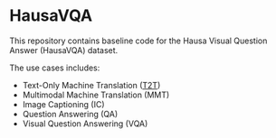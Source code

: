# HausaVQA

This repository contains baseline code for the Hausa Visual Question Answer (HausaVQA) dataset. 

The use cases includes:

* Text-Only Machine Translation ([T2T](https://github.com/shantipriyap/HausaVQA/tree/main/T2T))
* Multimodal Machine Translation (MMT)
* Image Captioning (IC)
* Question Answering (QA)
* Visual Question Answering (VQA)



